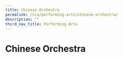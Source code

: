 ```yaml
---
title: Chinese Orchestra
permalink: /cca/performing-arts/chinese-orchestra/
description: ""
third_nav_title: Performing Arts
---
```

Chinese Orchestra
=================